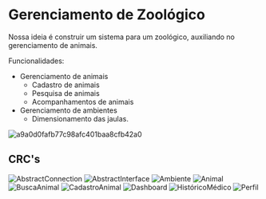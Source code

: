 # Gerenciamento de Zoológico
Nossa ideia é construir um sistema para um zoológico, auxiliando no gerenciamento de animais.

Funcionalidades:
* Gerenciamento de animais
    * Cadastro de animais
    * Pesquisa de animais
    * Acompanhamentos de animais
* Gerenciamento de ambientes
    * Dimensionamento das jaulas.


![a9a0d0fafb77c98afc401baa8cfb42a0](https://user-images.githubusercontent.com/36963093/66428256-1b3c4880-e9ec-11e9-8c30-9f3dfb0ef583.jpg)

## CRC's

![AbstractConnection](https://user-images.githubusercontent.com/53871994/69483892-b017cb80-0e0b-11ea-9c0c-21352f1fd0ec.PNG)
![AbstractInterface](https://user-images.githubusercontent.com/53871994/69483893-b017cb80-0e0b-11ea-9171-c9c78e8d0909.PNG)
![Ambiente](https://user-images.githubusercontent.com/53871994/69483894-b017cb80-0e0b-11ea-9a21-ada26fb16fe0.PNG)
![Animal](https://user-images.githubusercontent.com/53871994/69483895-b0b06200-0e0b-11ea-80ad-d0b5fac0280f.PNG)
![BuscaAnimal](https://user-images.githubusercontent.com/53871994/69483896-b0b06200-0e0b-11ea-96b5-2421bf3b815b.PNG)
![CadastroAnimal](https://user-images.githubusercontent.com/53871994/69483897-b0b06200-0e0b-11ea-9e43-2c8f789b8b58.PNG)
![Dashboard](https://user-images.githubusercontent.com/53871994/69483898-b148f880-0e0b-11ea-9c6a-34facdd6894d.PNG)
![HistóricoMédico](https://user-images.githubusercontent.com/53871994/69483899-b148f880-0e0b-11ea-946a-533ca7ef18db.PNG)
![Perfil](https://user-images.githubusercontent.com/53871994/69483900-b148f880-0e0b-11ea-9224-0a3e9c40e00c.PNG)
